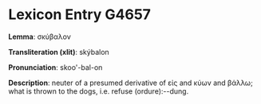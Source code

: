 # Lexicon Entry G4657

**Lemma**: σκύβαλον

**Transliteration (xlit)**: skýbalon

**Pronunciation**: skoo'-bal-on

**Description**:
neuter of a presumed derivative of εἰς and κύων and βάλλω; what is thrown to the dogs, i.e. refuse (ordure):--dung.

